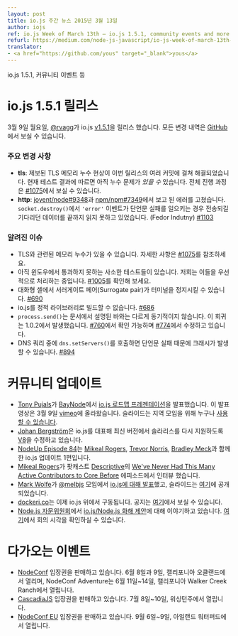 ```yaml
---
layout: post
title: io.js 주간 뉴스 2015년 3월 13일
author: iojs
ref: io.js Week of March 13th — io.js 1.5.1, community events and more
refurl: https://medium.com/node-js-javascript/io-js-week-of-march-13th-e3024cc66802
translator:
- <a href="https://github.com/yous" target="_blank">yous</a>
---
```


io.js 1.5.1, 커뮤니티 이벤트 등

<!--
# io.js 1.5.1 Release
-->
# io.js 1.5.1 릴리스

<!--
On Monday, March 9th, [@rvagg](https://github.com/rvagg) released io.js [v1.5.1](https://iojs.org/dist/v1.5.1/). The complete change log can be found [on GitHub](https://github.com/iojs/io.js/blob/v1.x/CHANGELOG.md).
-->
3월 9일 월요일, [@rvagg](https://github.com/rvagg)가 io.js [v1.5.1](https://iojs.org/dist/v1.5.1/)을 릴리스 했습니다. 모든 변경 내역은 [GitHub](https://github.com/iojs/io.js/blob/v1.x/CHANGELOG.md)에서 보실 수 있습니다.

<!--
### Notable changes
-->
### 주요 변경 사항

<!--
* **tls**: The reported TLS memory leak has been resolved via various commits in this release. Current testing indicated that there _may_ still be some leak problems. Track complete progress at [#1075](https://github.com/iojs/io.js/issues/1075).
* **http**: Fixed an error reported at [joyent/node#9348](https://github.com/joyent/node/issues/9348) and [npm/npm#7349](https://github.com/npm/npm/issues/7349). Pending data was not being fully read upon an `'error'` event leading to an assertion failure on `socket.destroy()`. (Fedor Indutny) [#1103](https://github.com/iojs/io.js/pull/1103)
-->
* **tls**: 제보된 TLS 메모리 누수 현상이 이번 릴리스의 여러 커밋에 걸쳐 해결되었습니다. 현재 테스트 결과에 따르면 아직 누수 문제가 _있을 수_ 있습니다. 전체 진행 과정은 [#1075](https://github.com/iojs/io.js/issues/1075)에서 보실 수 있습니다.
* **http**: [joyent/node#9348](https://github.com/joyent/node/issues/9348)과 [npm/npm#7349](https://github.com/npm/npm/issues/7349)에서 보고 된 에러를 고쳤습니다. `socket.destroy()`에서 `'error'` 이벤트가 단언문 실패를 일으키는 경우 전송되길 기다리던 데이터를 끝까지 읽지 못하고 있었습니다. (Fedor Indutny) [#1103](https://github.com/iojs/io.js/pull/1103)

<!--
### Known issues
-->
### 알려진 이슈

<!--
* Possible remaining TLS-related memory leak(s), details at [#1075](https://github.com/iojs/io.js/issues/1075).
* Windows still reports some minor test failures and we are continuing to address all of these as a priority. See [#1005](https://github.com/iojs/io.js/issues/1005).
* Surrogate pair in REPL can freeze terminal [#690](https://github.com/iojs/io.js/issues/690)
* Not possible to build io.js as a static library [#686](https://github.com/iojs/io.js/issues/686)
* `process.send()` is not synchronous as the docs suggest, a regression introduced in 1.0.2, see [#760](https://github.com/iojs/io.js/issues/760) and fix in [#774](https://github.com/iojs/io.js/issues/774)
* Calling `dns.setServers()` while a DNS query is in progress can cause the process to crash on a failed assertion [#894](https://github.com/iojs/io.js/issues/894)
-->
* TLS와 관련된 메모리 누수가 있을 수 있습니다. 자세한 사항은 [#1075](https://github.com/iojs/io.js/issues/1075)를 참조하세요.
* 아직 윈도우에서 통과하지 못하는 사소한 테스트들이 있습니다. 저희는 이들을 우선적으로 처리하는 중입니다. [#1005](https://github.com/iojs/io.js/issues/1005)를 확인해 보세요.
* 대화형 셸에서 서러게이트 페어(Surrogate pair)가 터미널을 정지시킬 수 있습니다. [#690](https://github.com/iojs/io.js/issues/690)
* io.js를 정적 라이브러리로 빌드할 수 없습니다. [#686](https://github.com/iojs/io.js/issues/686)
* `process.send()`는 문서에서 설명된 바와는 다르게 동기적이지 않습니다. 이 회귀는 1.0.2에서 발생했습니다. [#760](https://github.com/iojs/io.js/issues/760)에서 확인 가능하며 [#774](https://github.com/iojs/io.js/issues/774)에서 수정하고 있습니다.
* DNS 쿼리 중에 `dns.setServers()`를 호출하면 단언문 실패 때문에 크래시가 발생할 수 있습니다. [#894](https://github.com/iojs/io.js/issues/894)

<!--
# Community Updates
-->
# 커뮤니티 업데이트

<!--
* [Tony Pujals] (https://twitter.com/subfuzion) gave [the io.js roadmap presentation](http://roadmap.iojs.org/) to [BayNode](http://www.meetup.com/BayNode/events/220246228/). The video was posted to [vimeo](https://vimeo.com/121707989) on March 9. Slides are available for anyone to give at their [local meetup](ron.buell@rd.io).
* [Johan Bergström](https://github.com/jbergstroem) is working on getting a patch into [V8](https://codereview.chromium.org/990063002) on behalf of io.js to bring Solaris support back into the latest version
* [NodeUp Episode 84](http://nodeup.com/eightyfour) it's io.js update #1 with [Mikeal Rogers](https://github.com/mikeal), [Trevor Norris](https://github.com/trevnorris) and [Bradley Meck](https://github.com/bmeck)
* [Mikeal Rogers](https://github.com/mikeal) was interviewed for [Descriptive](http://descriptive.audio) podcast on an episoded called [We've Never Had This Many Active Contributors to Core Before](http://descriptive.audio/episodes/12)
* [Mark Wolfe](https://twitter.com/wolfeidau) gave a [talk about io.js](https://twitter.com/wolfeidau/status/575785856545378304) at [@melbjs](https://twitter.com/melbjs) meetup, slides are published [here](https://speakerdeck.com/wolfeidau/iojs-bringing-es6-to-the-node)
* [dockeri.co](http://dockeri.co/) now runs on io.js, you can see the announcement [here](https://twitter.com/wjblankenship/status/575867637680369665)
* [Node.js Advisory Board](https://nodejs.org/about/advisory-board/) are talking about the [io.js/Node.js reconciliation proposal](https://github.com/iojs/io.js/issues/978), you can check the meeting minutes [here](https://github.com/joyent/nodejs-advisory-board/blob/master/meetings/2015-03-09/minutes.md#nodejsiojs-reconciliation-bb)
-->
* [Tony Pujals](https://twitter.com/subfuzion)가 [BayNode](http://www.meetup.com/BayNode/events/220246228/)에서 [io.js 로드맵 프레젠테이션](http://roadmap.iojs.org/)을 발표했습니다. 이 발표 영상은 3월 9일 [vimeo](https://vimeo.com/121707989)에 올라왔습니다. 슬라이드는 지역 모임을 위해 누구나 [사용할 수 있습니다](ron.buell@rd.io).
* [Johan Bergström](https://github.com/jbergstroem)은 io.js를 대표해 최신 버전에서 솔라리스를 다시 지원하도록 [V8](https://codereview.chromium.org/990063002)을 수정하고 있습니다.
* [NodeUp Episode 84](http://nodeup.com/eightyfour)는 [Mikeal Rogers](https://github.com/mikeal), [Trevor Norris](https://github.com/trevnorris), [Bradley Meck](https://github.com/bmeck)과 함께한 io.js 업데이트 1편입니다.
* [Mikeal Rogers](https://github.com/mikeal)가 팟캐스트 [Descriptive](http://descriptive.audio)의 [We've Never Had This Many Active Contributors to Core Before](http://descriptive.audio/episodes/12) 에피소드에서 인터뷰 했습니다.
* [Mark Wolfe](https://twitter.com/wolfeidau)가 [@melbjs](https://twitter.com/melbjs) 모임에서 [io.js에 대해 발표](https://twitter.com/wolfeidau/status/575785856545378304)했고, 슬라이드는 [여기](https://speakerdeck.com/wolfeidau/iojs-bringing-es6-to-the-node)에 공개되었습니다.
* [dockeri.co](http://dockeri.co/)는 이제 io.js 위에서 구동됩니다. 공지는 [여기](https://twitter.com/wjblankenship/status/575867637680369665)에서 보실 수 있습니다.
* [Node.js 자문위원회](https://nodejs.org/about/advisory-board/)에서 [io.js/Node.js 화해 제안](https://github.com/iojs/io.js/issues/978)에 대해 이야기하고 있습니다. [여기](https://github.com/joyent/nodejs-advisory-board/blob/master/meetings/2015-03-09/minutes.md#nodejsiojs-reconciliation-bb)에서 회의 시각을 확인하실 수 있습니다.

<!--
# Upcoming Events
-->
# 다가오는 이벤트

<!--
* [NodeConf](http://nodeconf.com/) tickets are on sale, June 8th and 9th at Oakland, CA and NodeConf Adventure for June 11th - 14th at Walker Creek Ranch, CA
* [CascadiaJS](http://2015.cascadiajs.com/) tickets are on sale, July 8th - 10th at Washington State
* [NodeConf EU](http://nodeconf.eu/) tickets are on sale, September 6th - 9th at Waterford, Ireland
-->
* [NodeConf](http://nodeconf.com/) 입장권을 판매하고 있습니다. 6월 8일과 9일, 캘리포니아 오클랜드에서 열리며, NodeConf Adventure는 6월 11일~14일, 캘리포니아 Walker Creek Ranch에서 열립니다.
* [CascadiaJS](http://2015.cascadiajs.com/) 입장권을 판매하고 있습니다. 7월 8일~10일, 워싱턴주에서 열립니다.
* [NodeConf EU](http://nodeconf.eu/) 입장권을 판매하고 있습니다. 9월 6일~9일, 아일랜드 워터퍼드에서 열립니다.
